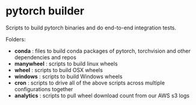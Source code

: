 # pytorch builder

Scripts to build pytorch binaries and do end-to-end integration tests.

Folders:

- **conda** : files to build conda packages of pytorch, torchvision and other dependencies and repos
- **manywheel** : scripts to build linux wheels
- **wheel** : scripts to build OSX wheels
- **windows** : scripts to build Windows wheels
- **cron** : scripts to drive all of the above scripts across multiple configurations together
- **analytics** : scripts to pull wheel download count from our AWS s3 logs
